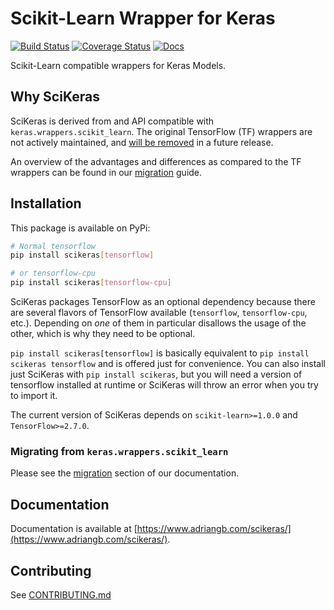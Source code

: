 # Scikit-Learn Wrapper for Keras

[![Build Status](https://github.com/adriangb/scikeras/workflows/Tests/badge.svg)](https://github.com/adriangb/scikeras/actions?query=workflow%3ATests+branch%3Amaster)
[![Coverage Status](https://codecov.io/gh/adriangb/scikeras/branch/master/graph/badge.svg)](https://codecov.io/gh/adriangb/scikeras)
[![Docs](https://github.com/adriangb/scikeras/workflows/Build%20Docs/badge.svg)](https://www.adriangb.com/scikeras/)

Scikit-Learn compatible wrappers for Keras Models.

## Why SciKeras

SciKeras is derived from and API compatible with `keras.wrappers.scikit_learn`. The original TensorFlow (TF) wrappers are not actively maintained,
and [will be removed](https://github.com/tensorflow/tensorflow/pull/36137#issuecomment-726271760) in a future release.

An overview of the advantages and differences as compared to the TF wrappers can be found in our
[migration](https://www.adriangb.com/scikeras/stable/migration.html) guide.

## Installation

This package is available on PyPi:

```bash
# Normal tensorflow
pip install scikeras[tensorflow]

# or tensorflow-cpu
pip install scikeras[tensorflow-cpu]
```

SciKeras packages TensorFlow as an optional dependency because there are
several flavors of TensorFlow available (`tensorflow`, `tensorflow-cpu`, etc.).
Depending on _one_ of them in particular disallows the usage of the other, which is why
they need to be optional.

`pip install scikeras[tensorflow]` is basically equivalent to `pip install scikeras tensorflow`
and is offered just for convenience. You can also install just SciKeras with
`pip install scikeras`, but you will need a version of tensorflow installed at
runtime or SciKeras will throw an error when you try to import it.

The current version of SciKeras depends on `scikit-learn>=1.0.0` and `TensorFlow>=2.7.0`.

### Migrating from `keras.wrappers.scikit_learn`

Please see the [migration](https://www.adriangb.com/scikeras/stable/migration.html) section of our documentation.

## Documentation

Documentation is available at [https://www.adriangb.com/scikeras/](https://www.adriangb.com/scikeras/).

## Contributing

See [CONTRIBUTING.md](https://github.com/adriangb/scikeras/blob/master/CONTRIBUTING.md)
